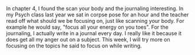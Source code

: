 In chapter 4, I found the scan your body and the journaling interesting.
In my Psych class last year we sat in corpse pose for an hour and the teacher
read off what should we be focusing on, just like scanning your body. For
example he would say, "focus all your energy on you toes". For the journaling,
I actually write in a journal every day. I really like it because it does
get all my anger out on a subject. This week, I will try more on focusing
on the topics he said to focus on while writing. 
